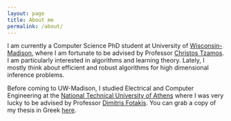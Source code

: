 ```yaml
---
layout: page
title: About me
permalink: /about/
---
```


I am currently a Computer Science PhD student at University of
[Wisconsin-Madison][uwm], where I am fortunate to be advised by Professor
[Christos Tzamos][tzamos-page].  I am particularly interested in algorithms and
learning theory.  Lately, I mostly think about efficient and robust algorithms
for high dimensional inference problems.

Before coming to UW-Madison, I studied Electrical and Computer Engineering at
the [National Technical University of Athens][ece-ntua] where I was very lucky
to be advised by Professor [Dimitris Fotakis][fotakis-page].  You can grab a
copy of my thesis in Greek [here][thesis-link].

[uwm]: https://www.wisc.edu/
[ece-ntua]: https://www.ece.ntua.gr/en
[email-me]: mailto:vkonton@gmail.com
[tzamos-page]: https://tzamos.com/
[fotakis-page]: https://www.softlab.ntua.gr/~fotakis/
[thesis-link]: http://artemis.cslab.ntua.gr/Dienst/UI/1.0/Display/artemis.ntua.ece/DT2017-0274?abstract=%EA%EF%ED%F4%EF%ED%DE%F2
